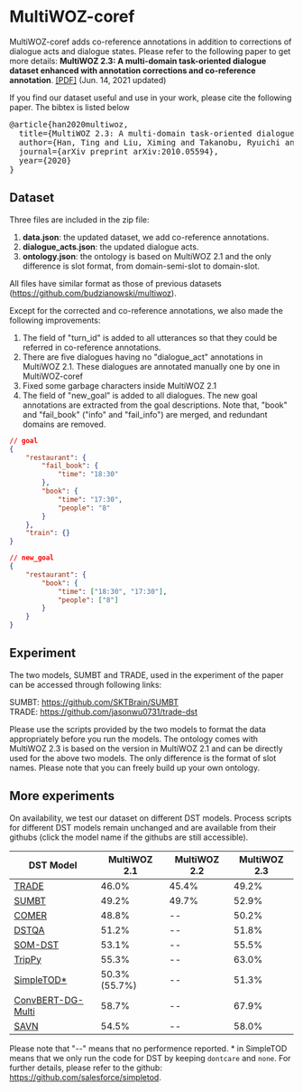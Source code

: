 # MultiWOZ-coref

MultiWOZ-coref adds co-reference annotations in addition to corrections of dialogue acts and dialogue states. Please refer to the following paper to get more details:
**MultiWOZ 2.3: A multi-domain task-oriented dialogue dataset enhanced with annotation corrections and co-reference annotation**. [[PDF]](https://arxiv.org/abs/2010.05594) (Jun. 14, 2021 updated)

If you find our dataset useful and use in your work, please cite the following paper. The bibtex is listed below
<pre>
@article{han2020multiwoz,
  title={MultiWOZ 2.3: A multi-domain task-oriented dialogue dataset enhanced with annotation corrections and co-reference annotation},
  author={Han, Ting and Liu, Ximing and Takanobu, Ryuichi and Lian, Yixin and Huang, Chongxuan and Wan, Dazhen and Peng, Wei and Huang, Minlie},
  journal={arXiv preprint arXiv:2010.05594},
  year={2020}
}
</pre>

## Dataset

Three files are included in the zip file:

1. **data.json**: the updated dataset, we add co-reference annotations.
2. **dialogue_acts.json**: the updated dialogue acts. 
3. **ontology.json**: the ontology is based on MultiWOZ 2.1 and the only difference is slot format, from domain-semi-slot to domain-slot.

All files have similar format as those of previous datasets (https://github.com/budzianowski/multiwoz).

Except for the corrected and co-reference annotations, we also made the following improvements:

1. The field of "turn_id" is added to all utterances so that they could be referred in co-reference annotations.
2. There are five dialogues having no "dialogue_act" annotations in MultiWOZ 2.1. These dialogues are annotated manually one by one in MultiWOZ-coref 
3. Fixed some garbage characters inside MultiWOZ 2.1
4. The field of "new_goal" is added to all dialogues. The new goal annotations are extracted from the goal descriptions. Note that, "book" and "fail_book" ("info" and "fail_info") are merged, and redundant domains are removed.

```json
// goal
{
    "restaurant": {
        "fail_book": {
            "time": "18:30"
        },
        "book": {
            "time": "17:30",
            "people": "8"
        }
    },
    "train": {}
}
```

```json
// new_goal
{
    "restaurant": {
        "book": {
            "time": ["18:30", "17:30"],
            "people": ["8"]
        }
    }
}
```



## Experiment

The two models, SUMBT and TRADE, used in the experiment of the paper can be accessed through following links:

SUMBT: https://github.com/SKTBrain/SUMBT <br/>
TRADE: https://github.com/jasonwu0731/trade-dst <br/>

Please use the scripts provided by the two models to format the data appropriately before you run the models. The ontology comes with MultiWOZ 2.3 is based on the version in MultiWOZ 2.1 and can be directly used for the above two models. The only difference is the format of slot names. Please note that you can freely build up your own ontology.

## More experiments
On availability, we test our dataset on different DST models. Process scripts for different DST models remain unchanged and are available from their githubs (click the model name if the githubs are still accessible).

| DST Model | MultiWOZ 2.1 | MultiWOZ 2.2 | MultiWOZ 2.3 |
| --------- | ------------ | ------------ | ------------ |
| [TRADE](https://github.com/jasonwu0731/trade-dst) | 46.0% | 45.4% | 49.2% |
| [SUMBT](https://github.com/SKTBrain/SUMBT) | 49.2% | 49.7% | 52.9% |
| [COMER](https://github.com/renll/ComerNet) | 48.8% | -- | 50.2% |
| [DSTQA](https://github.com/alexa/dstqa) | 51.2% | --| 51.8% |
| [SOM-DST](https://github.com/clovaai/som-dst) | 53.1% | -- | 55.5% |
| [TripPy](https://gitlab.cs.uni-duesseldorf.de/general/dsml/trippy-public) | 55.3% |  -- | 63.0% |
| [SimpleTOD*](https://github.com/salesforce/simpletod) | 50.3% (55.7%) | -- | 51.3% |
| [ConvBERT-DG-Multi](https://github.com/alexa/dialoglue) | 58.7% | -- | 67.9% |
| [SAVN](https://github.com/wyxlzsq/savn) | 54.5% | -- | 58.0% |

Please note that "--" means that no performence reported. * in SimpleTOD means that we only run the code for DST by keeping `dontcare` and `none`. For further details, please refer to the github: https://github.com/salesforce/simpletod.
